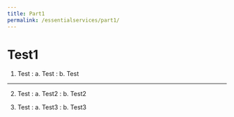 ```yaml
---
title: Part1
permalink: /essentialservices/part1/
---
```


# Test1

1. Test
: a. Test
: b. Test

---

2. Test
: a. Test2
: b. Test2

3. Test
: a. Test3
: b. Test3